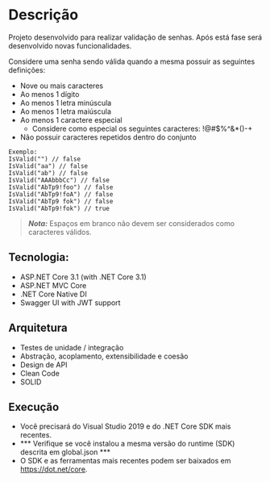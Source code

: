 # Descrição

Projeto desenvolvido para realizar validação de senhas. Após está fase será desenvolvido novas funcionalidades.

Considere uma senha sendo válida quando a mesma possuir as seguintes definições:

- Nove ou mais caracteres
- Ao menos 1 dígito
- Ao menos 1 letra minúscula
- Ao menos 1 letra maiúscula
- Ao menos 1 caractere especial
  - Considere como especial os seguintes caracteres: !@#$%^&*()-+
- Não possuir caracteres repetidos dentro do conjunto

```
Exemplo:  
IsValid("") // false  
IsValid("aa") // false  
IsValid("ab") // false  
IsValid("AAAbbbCc") // false  
IsValid("AbTp9!foo") // false  
IsValid("AbTp9!foA") // false
IsValid("AbTp9 fok") // false
IsValid("AbTp9!fok") // true
```

> **_Nota:_**  Espaços em branco não devem ser considerados como caracteres válidos.

## Tecnologia:

- ASP.NET Core 3.1 (with .NET Core 3.1)
- ASP.NET MVC Core 
- .NET Core Native DI
- Swagger UI with JWT support

## Arquitetura

- Testes de unidade / integração
- Abstração, acoplamento, extensibilidade e coesão
- Design de API
- Clean Code
- SOLID

## Execução
- Você precisará do Visual Studio 2019 e do .NET Core SDK mais recentes.
- *** Verifique se você instalou a mesma versão do runtime (SDK) descrita em global.json ***
- O SDK e as ferramentas mais recentes podem ser baixados em https://dot.net/core.
